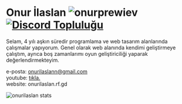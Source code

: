 # Onur İlaslan ![onurprewiev](https://komarev.com/ghpvc/?username=cervanteshub) <a href="https://discord.gg/zHG4m4V9vJ"><img src="https://img.shields.io/discord/754034797864812634.svg?style=flat&label=Join%20Community&color=7289DA" alt="Discord Topluluğu"/></a>

Selam, 4 yılı aşkın süredir programlama ve web tasarım alanlarında çalışmalar yapıyorum. Genel olarak web alanında kendimi geliştirmeye çalıştım, ayrıca boş zamanlarımı oyun geliştiriciliği yaparak değerlendirmekteyim.

e-posta: onurilaslann@gmail.com <br>
youtube: <a href="https://www.youtube.com/channel/UCB5CvKOYfra5vJ6M6zk-7Mw">tıkla.</a>
<br>website: onurilaslan.rf.gd<br>


![onurilaslan stats](https://github-readme-stats.vercel.app/api?username=cervanteshub&show_icons=true&theme=radical)
